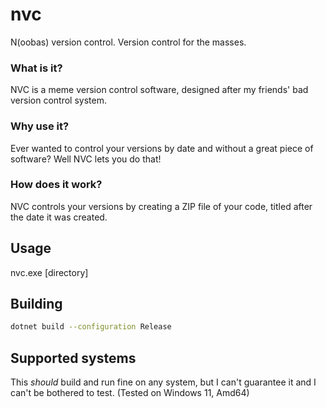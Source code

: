 # nvc
N(oobas) version control. Version control for the masses.
### What is it?
NVC is a meme version control software, designed after my friends' bad version control system.
### Why use it?
Ever wanted to control your versions by date and without a great piece of software? Well NVC lets you do that!
### How does it work?
NVC controls your versions by creating a ZIP file of your code, titled after the date it was created.

## Usage
nvc.exe [directory]

## Building
```sh
dotnet build --configuration Release
```

## Supported systems
This *should* build and run fine on any system, but I can't guarantee it and I can't be bothered to test. (Tested on Windows 11, Amd64)

